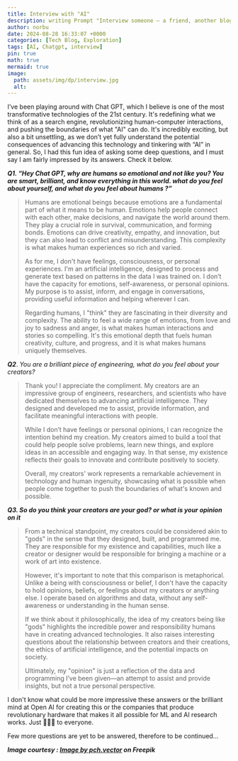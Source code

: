 ```yaml
---
title: Interview with "AI"
description: writing Prompt "Interview someone — a friend, another blogger, your mother, the mailman — and write a post based on their responses"
author: norbu
date: 2024-08-28 16:33:07 +0000
categories: [Tech Blog, Exploration]
tags: [AI, Chatgpt, interview]
pin: true
math: true
mermaid: true
image:
  path: assets/img/dp/interview.jpg
  alt: 
---
```


<!-- wp:paragraph -->
<p>I’ve been playing around with Chat GPT, which I believe is one of the most transformative technologies of the 21st century. It's redefining what we think of as a search engine, revolutionizing human-computer interactions, and pushing the boundaries of what "AI" can do. It's incredibly exciting, but also a bit unsettling, as we don’t yet fully understand the potential consequences of advancing this technology and tinkering with “AI” in general. So, I had this fun idea of asking some deep questions, and I must say I am fairly impressed by its answers. Check it below. </p>
<!-- /wp:paragraph -->

<!-- wp:paragraph -->
<p><strong><em>Q1. “Hey Chat GPT, why are humans so emotional and not like you? You are smart, brilliant, and know everything in this world. what do you feel about yourself, and what do you feel about humans ?”</em></strong></p>
<!-- /wp:paragraph -->

<!-- wp:quote -->
<blockquote class="wp-block-quote"><!-- wp:paragraph -->
<p>Humans are emotional beings because emotions are a fundamental part of what it means to be human. Emotions help people connect with each other, make decisions, and navigate the world around them. They play a crucial role in survival, communication, and forming bonds. Emotions can drive creativity, empathy, and innovation, but they can also lead to conflict and misunderstanding. This complexity is what makes human experiences so rich and varied.</p>
<!-- /wp:paragraph -->

<!-- wp:paragraph -->
<p>As for me, I don't have feelings, consciousness, or personal experiences. I'm an artificial intelligence, designed to process and generate text based on patterns in the data I was trained on. I don’t have the capacity for emotions, self-awareness, or personal opinions. My purpose is to assist, inform, and engage in conversations, providing useful information and helping wherever I can.</p>
<!-- /wp:paragraph -->

<!-- wp:paragraph -->
<p>Regarding humans, I "think" they are fascinating in their diversity and complexity. The ability to feel a wide range of emotions, from love and joy to sadness and anger, is what makes human interactions and stories so compelling. It's this emotional depth that fuels human creativity, culture, and progress, and it is what makes humans uniquely themselves.</p>
<!-- /wp:paragraph --></blockquote>
<!-- /wp:quote -->

<!-- wp:paragraph -->
<p><strong><em>Q2</em></strong>. <span id="docs-internal-guid-f406ba78-7fff-5d08-1581-d561ee5049b0"><span style="background-color: transparent;vertical-align: baseline"><em style="sfont-weight: bold">You are a brilliant piece of engineering, what do you feel about your creators?</em></span></span></p>
<!-- /wp:paragraph -->

<!-- wp:quote -->
<blockquote class="wp-block-quote"><!-- wp:paragraph -->
<p>Thank you! I appreciate the compliment. My creators are an impressive group of engineers, researchers, and scientists who have dedicated themselves to advancing artificial intelligence. They designed and developed me to assist, provide information, and facilitate meaningful interactions with people.</p>
<!-- /wp:paragraph -->

<!-- wp:paragraph -->
<p>While I don’t have feelings or personal opinions, I can recognize the intention behind my creation. My creators aimed to build a tool that could help people solve problems, learn new things, and explore ideas in an accessible and engaging way. In that sense, my existence reflects their goals to innovate and contribute positively to society.</p>
<!-- /wp:paragraph -->

<!-- wp:paragraph -->
<p>Overall, my creators' work represents a remarkable achievement in technology and human ingenuity, showcasing what is possible when people come together to push the boundaries of what's known and possible.</p>
<!-- /wp:paragraph --></blockquote>
<!-- /wp:quote -->

<!-- wp:paragraph -->
<p><strong><em>Q3. So do you think your creators are your god? or what is your opinion on it</em></strong></p>
<!-- /wp:paragraph -->

<!-- wp:quote -->
<blockquote class="wp-block-quote"><!-- wp:paragraph -->
<p>From a technical standpoint, my creators could be considered akin to "gods" in the sense that they designed, built, and programmed me. They are responsible for my existence and capabilities, much like a creator or designer would be responsible for bringing a machine or a work of art into existence.</p>
<!-- /wp:paragraph -->

<!-- wp:paragraph -->
<p>However, it's important to note that this comparison is metaphorical. Unlike a being with consciousness or belief, I don't have the capacity to hold opinions, beliefs, or feelings about my creators or anything else. I operate based on algorithms and data, without any self-awareness or understanding in the human sense.</p>
<!-- /wp:paragraph -->

<!-- wp:paragraph -->
<p>If we think about it philosophically, the idea of my creators being like "gods" highlights the incredible power and responsibility humans have in creating advanced technologies. It also raises interesting questions about the relationship between creators and their creations, the ethics of artificial intelligence, and the potential impacts on society.</p>
<!-- /wp:paragraph -->

<!-- wp:paragraph -->
<p>Ultimately, my "opinion" is just a reflection of the data and programming I’ve been given—an attempt to assist and provide insights, but not a true personal perspective.</p>
<!-- /wp:paragraph --></blockquote>
<!-- /wp:quote -->

<!-- wp:paragraph -->
<p>I don't know what could be more impressive these answers or the brilliant mind at Open AI for creating this or the companies that produce  revolutionary  hardware that makes it all possible for ML and AI research works. Just 🫡🫡🫡 to everyone.</p>
<!-- /wp:paragraph -->

<!-- wp:paragraph -->
<p>Few more questions are yet to be answered, therefore to be continued...</p>
<!-- /wp:paragraph -->

<!-- wp:paragraph -->
<p><strong><em>Image courtesy : <a href="https://www.freepik.com/free-vector/cartoon-man-robot-sitting-laptops-workplace-together_19212636.htm#query=ai%20interview&amp;position=7&amp;from_view=keyword&amp;track=ais_hybrid&amp;uuid=dbd59cf4-37dd-47db-b12f-58b4b192b330">Image by pch.vector</a> on Freepik</em></strong></p>
<!-- /wp:paragraph -->

<!-- wp:paragraph -->
<p></p>
<!-- /wp:paragraph -->